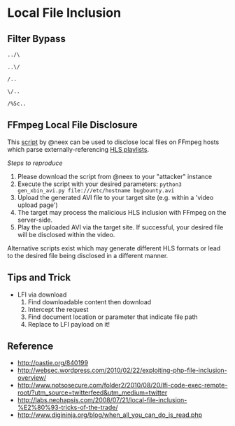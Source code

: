 # Local File Inclusion

## Filter Bypass

```
../\
```

```
..\/
```

```
/..
```

```
\/..
```

```
/%5c..
```

## FFmpeg Local File Disclosure

This [script](https://github.com/neex/ffmpeg-avi-m3u-xbin/blob/master/gen_xbin_avi.py) by @neex can be used to disclose local files on FFmpeg hosts which parse externally-referencing [HLS playlists](https://ffmpeg.org/ffmpeg-formats.html#hls-2).

_Steps to reproduce_

1. Please download the script from @neex to your "attacker" instance
2. Execute the script with your desired parameters: `python3 gen_xbin_avi.py file:///etc/hostname bugbounty.avi`
3. Upload the generated AVI file to your target site (e.g. within a 'video upload page')
4. The target may process the malicious HLS inclusion with FFmpeg on the server-side.
5. Play the uploaded AVI via the target site. If successful, your desired file will be disclosed within the video.

Alternative scripts exist which may generate different HLS formats or lead to the desired file being disclosed in a different manner.

## Tips and Trick

   - LFI via download 
     1. Find downloadable content then download
     2. Intercept the request 
     3. Find document location or parameter that indicate file path 
     4. Replace to LFI payload on it!
## Reference
   - http://pastie.org/840199
   - http://websec.wordpress.com/2010/02/22/exploiting-php-file-inclusion-overview/
   - http://www.notsosecure.com/folder2/2010/08/20/lfi-code-exec-remote-root/?utm_source=twitterfeed&utm_medium=twitter
   - http://labs.neohapsis.com/2008/07/21/local-file-inclusion-%E2%80%93-tricks-of-the-trade/
   - http://www.digininja.org/blog/when_all_you_can_do_is_read.php
